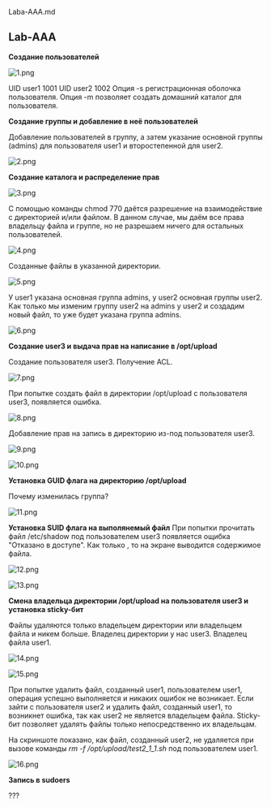 Laba-AAA.md

## Lab-AAA

**Создание пользователей**

![1.png](./images/1.png)

UID user1 1001
UID user2 1002
Опция -s регистрационная оболочка пользователя.
Опция -m позволяет создать домашний каталог для пользователя.

**Создание группы и добавление в неё пользователей**

Добавление пользователей в группу, а затем указание основной группы (admins) для пользователя user1 и второстепенной для user2.

![2.png](./images/2.png)

**Создание каталога и распределение прав**

![3.png](./images/3.png)

С помощью команды chmod 770 даётся разрешение на взаимодействие с директорией и/или файлом. В данном случае, мы даём все права владельцу файла и группе, но не разрешаем ничего для остальных пользователей.

![4.png](./images/4.png)

Созданные файлы в указанной директории.

![5.png](./images/5.png)

У user1 указана основная группа admins, у user2 основная группы user2. Как только мы изменим группу user2 на admins у user2 и создадим новый файл, то уже будет указана группа admins.

![6.png](./images/6.png)

**Создание user3 и выдача прав на написание в /opt/upload**

Создание пользователя user3. Получение ACL.

![7.png](./images/7.png)

При попытке создать файл в директории /opt/upload с пользователя user3, появляется ошибка.

![8.png](./images/8.png)

Добавление прав на запись в директорию из-под пользователя user3.

![9.png](./images/9.png)

![10.png](./images/10.png)

**Установка GUID флага на директорию /opt/upload**

Почему изменилась группа?

![11.png](./images/11.png)

**Установка SUID флага на выполянемый файл**
При попытки прочитать файл /etc/shadow под пользователем user3 появляется ощибка "Отказано в доступе". Как только , то на экране выводится содержимое файла.

![12.png](./images/12.png)

![13.png](./images/13.png)

**Смена владельца директории /opt/upload на пользователя user3 и установка sticky-бит**

Файлы удаляются только владельцем директории или владельцем файла и никем больше. Владелец директории у нас user3. Владелец файла user1.

![14.png](./images/14.png)

![15.png](./images/15.png)

При попытке удалить файл, созданный user1, пользователем user1, операция успешно выполняется и никаких ошибок не возникает. Если зайти с пользователя user2 и удалить файл, созданный user1, то возникнет ошибка, так как user2 не является владельцем файла. Sticky-бит позволяет удалять файлы только непосредственно их владельцам. 

На скриншоте показано, как файл, созданный user2, не удаляется при вызове команды *rm -f /opt/upload/test2_1_1.sh* под пользователем user1.

![16.png](./images/16.png)

**Запись в sudoers**



???


